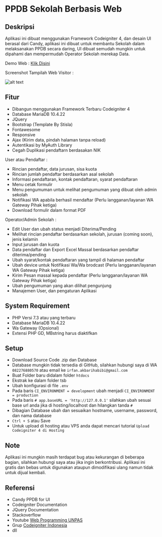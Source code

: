 # PPDB Sekolah Berbasis Web

## Deskripsi

Aplikasi ini dibuat menggunakan Framework Codeigniter 4, dan desain UI berasal dari Candy, aplikasi ini dibuat untuk membantu Sekolah dalam melaksanakan PPDB secara daring, UI dibuat semudah mungkin untuk dipahami dan mempermudah Operator Sekolah merekap Data.

Demo Web : [Klik Disini](https://habib.masuk.id)

Screenshot Tampilah Web Visitor :

![alt text](https://i.ibb.co/RTG9zBw/Web-capture-18-12-2021-74040-localhost.jpg)


## Fitur

- Dibangun menggunakan Framework Terbaru Codeigniter 4
- Database MariaDB 10.4.22
- JQuery
- Bootstrap (Template By Stisla)
- Fontawesome
- Responsive
- Ajax (Kirim data, pindah halaman tanpa reload)
- Autentikasi by MyAuth Library
- Cegah Duplikasi pendaftarn berdasakan NIK

User atau Pendaftar :
- Rincian pendaftar, data jurusan, sisa kuota
- Rincian jumlah pendaftar berdasarkan asal sekolah
- Informasi pendaftaran, kontak pendaftaran, syarat pendaftaran
- Menu cetak formulir
- Menu pengumuman untuk melihat pengumuman yang dibuat oleh admin sekolah
- Notifikasi WA apabila berhasil mendaftar (Perlu langganan/layanan WA Gateway Pihak ketiga)
- Download formulir dalam format PDF

Operator/Admin Sekolah :
- Edit User dan ubah status menjadi Diterima/Pending
- Melihat rincian pendaftar berdasarkan sekolah, jurusan (coming soon), jenis kelamin
- Input jurusan dan kuota
- Data pendaftar dan Export Excel Massal berdasarkan pendaftar diterima/pending
- Ubah syarat/kontak pendaftaran yang tampil di halaman pendaftar
- Ubah device untuk Notifikasi Wa/Wa brodcast (Perlu langganan/layanan WA Gateway Pihak ketiga)
- Kirim Pesan massal kepada pendaftar (Perlu langganan/layanan WA Gateway Pihak ketiga)
- Ubah pengumuman yang akan dilihat pengunjung
- Manajemen User, dan pengaturan Aplikasi

## System Requirement

- PHP Versi 7.3 atau yang terbaru
- Database MariaDB 10.4.22
- Wa Gateway (Opsional)
- Extensi PHP GD, MBstring harus diaktifkan

## Setup

- Download Source Code .zip dan Database
- Database mungkin tidak tersedia di GitHub, silahkan hubungi saya di WA `082276880570` atau email ke `irfan.akbarihabibi@gmail.com`
- Buat Folder baru didalam folder `htdocs`
- Ekstrak ke dalam folder tsb
- Ubah konfigurasi di file `.env`
- Pada baris `CI_ENVIRONMENT = development` ubah menjadi `CI_ENVIRONMENT = production`
- Pada baris `# app.baseURL = 'http://127.0.0.1'` silahkan ubah sesuai base url anda jika di hosting/localhost dan hilangkan tanda `#`
- Dibagian Database ubah dan sesuaikan hostname, username, password, dan nama database
- `Ctrl + S` atau Save
- Untuk upload di hosting atau VPS anda dapat mencari tutorial `Upload Codeigniter 4 di Hosting`

## Note

Aplikasi ini mungkin masih terdapat bug atau kekurangan di beberapa bagian, silahkan hubungi saya atau jika ingin berkontribusi. Aplikasi ini gratis dan bebas untuk digunakan ataupun dimodifikasi ulang namun tidak untuk dijual kembali.

## Referensi 
- Candy PPDB for UI
- Codeigniter Documentation
- JQuery Documentation
- Stackoverflow
- Youtube [Web Programming UNPAS](https://www.youtube.com/channel/UCkXmLjEr95LVtGuIm3l2dPg)
- Grup [Codeigniter Indonesia](https://web.facebook.com/groups/codeigniter.id) 
- dll



